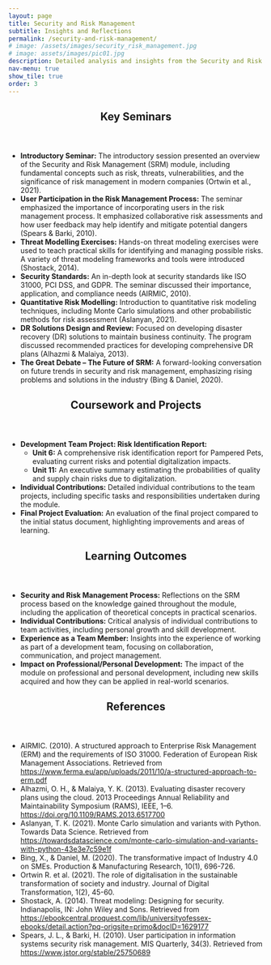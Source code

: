 ```yaml
---
layout: page
title: Security and Risk Management
subtitle: Insights and Reflections
permalink: /security-and-risk-management/
# image: /assets/images/security_risk_management.jpg
# image: assets/images/pic01.jpg
description: Detailed analysis and insights from the Security and Risk Management module.
nav-menu: true
show_tile: true
order: 3
---
```


<div id="main" class="alt">

<section id="seminars">
  <div class="inner">
    <header class="major">
      <h2>Key Seminars</h2>
    </header>
    <ul>
      <li><strong>Introductory Seminar:</strong> The introductory session presented an overview of the Security and Risk Management (SRM) module, including fundamental concepts such as risk, threats, vulnerabilities, and the significance of risk management in modern companies (Ortwin et al., 2021).</li>
      <li><strong>User Participation in the Risk Management Process:</strong> The seminar emphasized the importance of incorporating users in the risk management process. It emphasized collaborative risk assessments and how user feedback may help identify and mitigate potential dangers (Spears & Barki, 2010).</li>
      <li><strong>Threat Modelling Exercises:</strong> Hands-on threat modeling exercises were used to teach practical skills for identifying and managing possible risks. A variety of threat modeling frameworks and tools were introduced (Shostack, 2014).</li>
      <li><strong>Security Standards:</strong> An in-depth look at security standards like ISO 31000, PCI DSS, and GDPR. The seminar discussed their importance, application, and compliance needs (AIRMIC, 2010).</li>
      <li><strong>Quantitative Risk Modelling:</strong> Introduction to quantitative risk modeling techniques, including Monte Carlo simulations and other probabilistic methods for risk assessment (Aslanyan, 2021).</li>
      <li><strong>DR Solutions Design and Review:</strong> Focused on developing disaster recovery (DR) solutions to maintain business continuity. The program discussed recommended practices for developing comprehensive DR plans (Alhazmi & Malaiya, 2013).</li>
      <li><strong>The Great Debate – The Future of SRM:</strong> A forward-looking conversation on future trends in security and risk management, emphasizing rising problems and solutions in the industry (Bing & Daniel, 2020).</li>
    </ul>
  </div>
</section>

<section id="coursework">
  <div class="inner">
    <header class="major">
      <h2>Coursework and Projects</h2>
    </header>
    <ul>
      <li><strong>Development Team Project: Risk Identification Report:</strong> 
        <ul>
          <li><strong>Unit 6:</strong> A comprehensive risk identification report for Pampered Pets, evaluating current risks and potential digitalization impacts.</li>
          <li><strong>Unit 11:</strong> An executive summary estimating the probabilities of quality and supply chain risks due to digitalization.</li>
        </ul>
      </li>
      <li><strong>Individual Contributions:</strong> Detailed individual contributions to the team projects, including specific tasks and responsibilities undertaken during the module.</li>
      <li><strong>Final Project Evaluation:</strong> An evaluation of the final project compared to the initial status document, highlighting improvements and areas of learning.</li>
    </ul>
  </div>
</section>

<section id="learning-outcomes">
  <div class="inner">
    <header class="major">
      <h2>Learning Outcomes</h2>
    </header>
    <ul>
      <li><strong>Security and Risk Management Process:</strong> Reflections on the SRM process based on the knowledge gained throughout the module, including the application of theoretical concepts in practical scenarios.</li>
      <li><strong>Individual Contributions:</strong> Critical analysis of individual contributions to team activities, including personal growth and skill development.</li>
      <li><strong>Experience as a Team Member:</strong> Insights into the experience of working as part of a development team, focusing on collaboration, communication, and project management.</li>
      <li><strong>Impact on Professional/Personal Development:</strong> The impact of the module on professional and personal development, including new skills acquired and how they can be applied in real-world scenarios.</li>
    </ul>
  </div>
</section>

<section id="references">
  <div class="inner">
    <header class="major">
      <h2>References</h2>
    </header>
    <ul>
      <li>AIRMIC. (2010). A structured approach to Enterprise Risk Management (ERM) and the requirements of ISO 31000. Federation of European Risk Management Associations. Retrieved from <a href="https://www.ferma.eu/app/uploads/2011/10/a-structured-approach-to-erm.pdf">https://www.ferma.eu/app/uploads/2011/10/a-structured-approach-to-erm.pdf</a></li>
      <li>Alhazmi, O. H., & Malaiya, Y. K. (2013). Evaluating disaster recovery plans using the cloud. 2013 Proceedings Annual Reliability and Maintainability Symposium (RAMS), IEEE, 1–6. <a href="https://doi.org/10.1109/RAMS.2013.6517700">https://doi.org/10.1109/RAMS.2013.6517700</a></li>
      <li>Aslanyan, T. K. (2021). Monte Carlo simulation and variants with Python. Towards Data Science. Retrieved from <a href="https://towardsdatascience.com/monte-carlo-simulation-and-variants-with-python-43e3e7c59e1f">https://towardsdatascience.com/monte-carlo-simulation-and-variants-with-python-43e3e7c59e1f</a></li>
      <li>Bing, X., & Daniel, M. (2020). The transformative impact of Industry 4.0 on SMEs. Production & Manufacturing Research, 10(1), 696-726.</li>
      <li>Ortwin R. et al. (2021). The role of digitalisation in the sustainable transformation of society and industry. Journal of Digital Transformation, 1(2), 45-60.</li>
      <li>Shostack, A. (2014). Threat modeling: Designing for security. Indianapolis, IN: John Wiley and Sons. Retrieved from <a href="https://ebookcentral.proquest.com/lib/universityofessex-ebooks/detail.action?pq-origsite=primo&docID=1629177">https://ebookcentral.proquest.com/lib/universityofessex-ebooks/detail.action?pq-origsite=primo&docID=1629177</a></li>
      <li>Spears, J. L., & Barki, H. (2010). User participation in information systems security risk management. MIS Quarterly, 34(3). Retrieved from <a href="https://www.jstor.org/stable/25750689">https://www.jstor.org/stable/25750689</a></li>
    </ul>
  </div>
</section>

</div>
